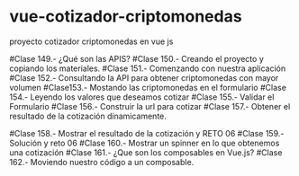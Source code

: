 # vue-cotizador-criptomonedas
proyecto cotizador criptomonedas en vue js

#Clase 149.- ¿Qué son las APIS?
#Clase 150.- Creando el proyecto y copiando los materiales.
#Clase 151.- Comenzando con nuestra aplicación
#Clase 152.- Consultando la API para obtener criptomonedas con mayor volumen
#Clase153.- Mostando las criptomonedas en el formulario
#Clase 154.- Leyendo los valores que deseamos cotizar
#Clase 155.- Validar el Formulario
#Clase 156.- Construir la url para cotizar
#Clase 157.- Obtener el resultado de la cotización dinamicamente.

#Clase 158.- Mostrar el resultado de la cotización y RETO 06
#Clase 159.- Solución y reto 06
#Clase 160.- Mostrar un spinner en lo que obtenemos una cotización
#Clase 161.- ¿Que son los composables en Vue.js?
#Clase 162.- Moviendo nuestro código a un composable.